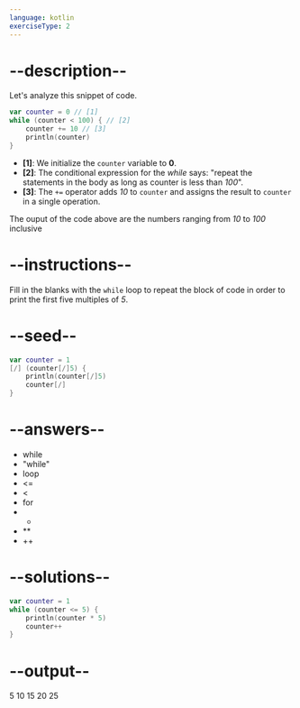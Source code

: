 ```yaml
---
language: kotlin
exerciseType: 2
---
```


# --description--

Let's analyze this snippet of code.
```kotlin
var counter = 0 // [1]
while (counter < 100) { // [2]
    counter += 10 // [3]
    println(counter)
}
```
- __[1]__: We initialize the `counter` variable to __0__.
- __[2]__: The conditional expression for the _while_ says: "repeat the statements in the body as long as counter is less than _100_".
- __[3]__: The `+=` operator adds _10_ to `counter` and assigns the result to `counter` in a single operation.

The ouput of the code above are the numbers ranging from _10_ to _100_ inclusive

# --instructions--

Fill in the blanks with the `while` loop to repeat the block of code in order to print the first five multiples of _5_.

# --seed--

```kotlin
var counter = 1
[/] (counter[/]5) {
    println(counter[/]5)
    counter[/]
}
```

# --answers--

- while
- "while"
- loop
-  <= 
-  < 
- for
-  * 
-  ** 
- ++


# --solutions--

```kotlin
var counter = 1
while (counter <= 5) {
    println(counter * 5)
    counter++
}
```

# --output--

5
10
15
20
25
